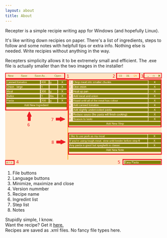 ```yaml
---
layout: about
title: About
---
```


Recepter is a simple recipie writing app for Windows (and hopefully Linux).

It's like writing down recipies on paper. There's a list of ingredients, steps to follow and some notes with helpfull tips or extra info. Nothing else is needed.
Write recipies without anything in the way.

Recepters simplicity allows it to be extremely small and efficient. The .exe file is actually smaller than the two images in the installer!

![described image of what Recepter looks like](assets/images/app_window.png)

1. File buttons
2. Language buttons
3. Minimize, maximize and close
4. Version nummber
5. Recipe name
6. Ingredint list
7. Step list
8. Notes

Stupidly simple, I know.  
Want the recipe? Get it <a download href="assets/downloads/Easy Pasta.xml">here.</a>  
Recipes are saved as .xml files. No fancy file types here.
